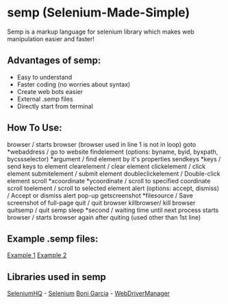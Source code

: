 # semp (Selenium-Made-Simple)
Semp is a markup language for selenium library which makes web manipulation easier and faster!

## Advantages of semp:
- Easy to understand
- Faster coding (no worries about syntax)
- Create web bots easier
- External .semp files
- Directly start from terminal

## How To Use:
browser / starts browser (browser used in line 1 is not in loop)
goto *webaddress / go to website 
findelement (options: byname, byid, byxpath, bycssselector) *argument / find element by it's properties
sendkeys *keys / send keys to element
clearelement / clear element
clickelement / click element
submitelement / submit element
doubleclickelement / Double-click element
scroll *xcoordinate *ycoordinate / scroll to specified coordinate
scroll toelement / scroll to selected element
alert (options: accept, dismiss) / Accept or dismiss alert pop-up
getscreenshot *filesource / Save screenshot of full-page
quit / quit browser
killbrowser/ kill browser
quitsemp / quit semp 
sleep *second / waiting time until next process starts
browser / starts browser again after quiting (used other than 1st line)

## Example .semp files:
[Example 1]()
[Example 2]()

## Libraries used in semp
[SeleniumHQ](https://github.com/SeleniumHQ) - [Selenium](https://github.com/SeleniumHQ/selenium)
[Boni Garcia](https://github.com/bonigarcia/) - [WebDriverManager](https://github.com/bonigarcia/webdrivermanager)
